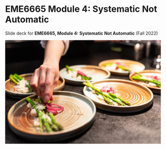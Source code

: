 # EME6665 Module 4: Systematic Not Automatic

Slide deck for **EME6665, Module 4: Systematic Not Automatic** (Fall 2022)

![](img/4-system.jpg)
